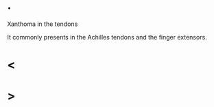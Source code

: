 # .

Xanthoma in the tendons

It commonly presents in the Achilles tendons and the finger extensors.

# <

# >
